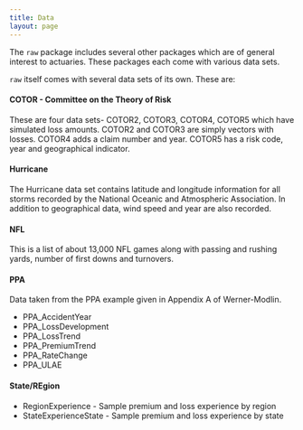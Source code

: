 ```yaml
---
title: Data
layout: page
---
```


The `raw` package includes several other packages which are of general interest to actuaries. These packages each come with various data sets.

`raw` itself comes with several data sets of its own. These are:

#### COTOR - Committee on the Theory of Risk

These are four data sets- COTOR2, COTOR3, COTOR4, COTOR5 which have simulated loss amounts. COTOR2 and COTOR3 are simply vectors with losses. COTOR4 adds a claim number and year. COTOR5 has a risk code, year and geographical indicator.

#### Hurricane 
The Hurricane data set contains latitude and longitude information for all storms recorded by the National Oceanic and Atmospheric Association. In addition to geographical data, wind speed and year are also recorded.

#### NFL
This is a list of about 13,000 NFL games along with passing and rushing yards, number of first downs and turnovers.

#### PPA

Data taken from the PPA example given in Appendix A of Werner-Modlin.

* PPA_AccidentYear
* PPA_LossDevelopment
* PPA_LossTrend
* PPA_PremiumTrend
* PPA_RateChange
* PPA_ULAE

#### State/REgion
* RegionExperience - Sample premium and loss experience by region
* StateExperienceState - Sample premium and loss experience by state